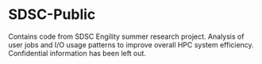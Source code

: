# SDSC-Public
Contains code from SDSC Engility summer research project.
Analysis of user jobs and I/O usage patterns to improve overall HPC system efficiency.
Confidential information has been left out.
